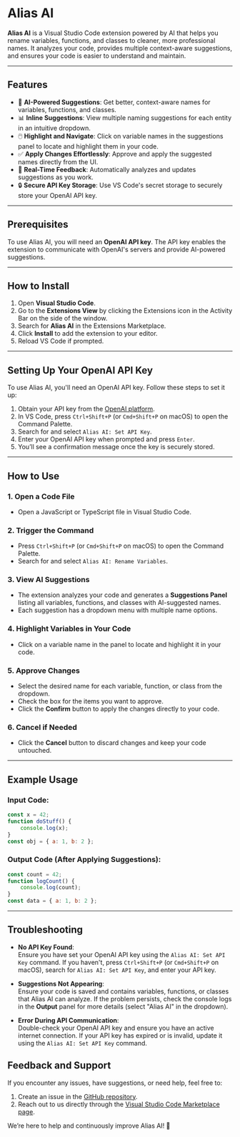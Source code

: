 # Alias AI

**Alias AI** is a Visual Studio Code extension powered by AI that helps you rename variables, functions, and classes to cleaner, more professional names. It analyzes your code, provides multiple context-aware suggestions, and ensures your code is easier to understand and maintain.

---

## Features

- 🧠 **AI-Powered Suggestions**: Get better, context-aware names for variables, functions, and classes.
- 📊 **Inline Suggestions**: View multiple naming suggestions for each entity in an intuitive dropdown.
- 🖱️ **Highlight and Navigate**: Click on variable names in the suggestions panel to locate and highlight them in your code.
- ✅ **Apply Changes Effortlessly**: Approve and apply the suggested names directly from the UI.
- 🔄 **Real-Time Feedback**: Automatically analyzes and updates suggestions as you work.
- 🔒 **Secure API Key Storage**: Use VS Code's secret storage to securely store your OpenAI API key.

---

## Prerequisites

To use Alias AI, you will need an **OpenAI API key**. The API key enables the extension to communicate with OpenAI's servers and provide AI-powered suggestions.

---

## How to Install

1. Open **Visual Studio Code**.
2. Go to the **Extensions View** by clicking the Extensions icon in the Activity Bar on the side of the window.
3. Search for **Alias AI** in the Extensions Marketplace.
4. Click **Install** to add the extension to your editor.
5. Reload VS Code if prompted.

---

## Setting Up Your OpenAI API Key

To use Alias AI, you'll need an OpenAI API key. Follow these steps to set it up:

1. Obtain your API key from the [OpenAI platform](https://platform.openai.com/).
2. In VS Code, press `Ctrl+Shift+P` (or `Cmd+Shift+P` on macOS) to open the Command Palette.
3. Search for and select `Alias AI: Set API Key`.
4. Enter your OpenAI API key when prompted and press `Enter`.
5. You’ll see a confirmation message once the key is securely stored.

---

## How to Use

### 1. Open a Code File
- Open a JavaScript or TypeScript file in Visual Studio Code.

### 2. Trigger the Command
- Press `Ctrl+Shift+P` (or `Cmd+Shift+P` on macOS) to open the Command Palette.
- Search for and select `Alias AI: Rename Variables`.

### 3. View AI Suggestions
- The extension analyzes your code and generates a **Suggestions Panel** listing all variables, functions, and classes with AI-suggested names.
- Each suggestion has a dropdown menu with multiple name options.

### 4. Highlight Variables in Your Code
- Click on a variable name in the panel to locate and highlight it in your code.

### 5. Approve Changes
- Select the desired name for each variable, function, or class from the dropdown.
- Check the box for the items you want to approve.
- Click the **Confirm** button to apply the changes directly to your code.

### 6. Cancel if Needed
- Click the **Cancel** button to discard changes and keep your code untouched.

---

## Example Usage

### Input Code:
```javascript
const x = 42;
function doStuff() {
    console.log(x);
}
const obj = { a: 1, b: 2 };
```

### Output Code (After Applying Suggestions):
```javascript
const count = 42;
function logCount() {
    console.log(count);
}
const data = { a: 1, b: 2 };
```

---

## Troubleshooting

- **No API Key Found**:  
  Ensure you have set your OpenAI API key using the `Alias AI: Set API Key` command. If you haven't, press `Ctrl+Shift+P` (or `Cmd+Shift+P` on macOS), search for `Alias AI: Set API Key`, and enter your API key.

- **Suggestions Not Appearing**:  
  Ensure your code is saved and contains variables, functions, or classes that Alias AI can analyze. If the problem persists, check the console logs in the **Output** panel for more details (select "Alias AI" in the dropdown).

- **Error During API Communication**:  
  Double-check your OpenAI API key and ensure you have an active internet connection. If your API key has expired or is invalid, update it using the `Alias AI: Set API Key` command.


## Feedback and Support

If you encounter any issues, have suggestions, or need help, feel free to:

1. Create an issue in the [GitHub repository](https://https://github.com/jx22553/alias-ai).
2. Reach out to us directly through the [Visual Studio Code Marketplace page](https://marketplace.visualstudio.com/).

We’re here to help and continuously improve Alias AI! 🎉
